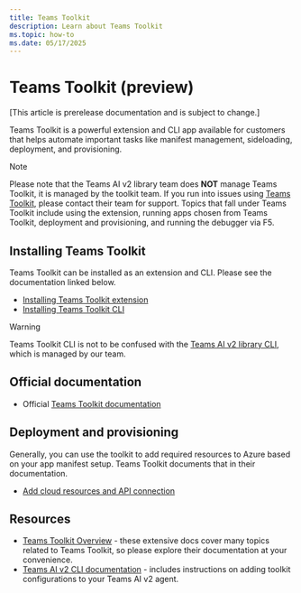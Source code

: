 ```yaml
---
title: Teams Toolkit
description: Learn about Teams Toolkit
ms.topic: how-to
ms.date: 05/17/2025
---
```


# Teams Toolkit (preview)

[This article is prerelease documentation and is subject to change.]

Teams Toolkit is a powerful extension and CLI app available for customers that helps automate important tasks like manifest management, sideloading, deployment, and provisioning.

> [!NOTE]
> Please note that the Teams AI v2 library team does **NOT** manage Teams Toolkit, it is managed by the toolkit team. If you run into issues using [Teams Toolkit](https://github.com/OfficeDev/Teams-Toolkit), please contact their team for support. Topics that fall under Teams Toolkit include using the extension, running apps chosen from Teams Toolkit, deployment and provisioning, and running the debugger via F5.

## Installing Teams Toolkit

Teams Toolkit can be installed as an extension and CLI. Please see the documentation linked below.

- [Installing Teams Toolkit extension](/microsoftteams/platform/toolkit/install-teams-toolkit)
- [Installing Teams Toolkit CLI](/microsoftteams/platform/toolkit/Agents-Toolkit-CLI)

> [!WARNING]
> Teams Toolkit CLI is not to be confused with the [Teams AI v2 library CLI](../developer-tools/cli.md), which is managed by our team.

## Official documentation

- Official [Teams Toolkit documentation](/microsoftteams/platform/toolkit/agents-toolkit-fundamentals)

## Deployment and provisioning

Generally, you can use the toolkit to add required resources to Azure based on your app manifest setup. Teams Toolkit documents that in their documentation.

- [Add cloud resources and API connection](/microsoftteams/platform/toolkit/add-resource)

## Resources

- [Teams Toolkit Overview](/microsoftteams/platform/toolkit/agents-toolkit-fundamentals) - these extensive docs cover many topics related to Teams Toolkit, so please explore their documentation at your convenience.
- [Teams AI v2 CLI documentation](../developer-tools/cli.md) - includes instructions on adding toolkit configurations to your Teams AI v2 agent.